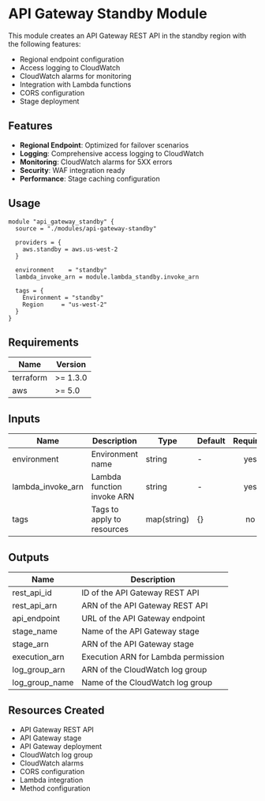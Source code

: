 # API Gateway Standby Module

This module creates an API Gateway REST API in the standby region with the following features:
- Regional endpoint configuration
- Access logging to CloudWatch
- CloudWatch alarms for monitoring
- Integration with Lambda functions
- CORS configuration
- Stage deployment

## Features

- **Regional Endpoint**: Optimized for failover scenarios
- **Logging**: Comprehensive access logging to CloudWatch
- **Monitoring**: CloudWatch alarms for 5XX errors
- **Security**: WAF integration ready
- **Performance**: Stage caching configuration

## Usage

```hcl
module "api_gateway_standby" {
  source = "./modules/api-gateway-standby"
  
  providers = {
    aws.standby = aws.us-west-2
  }

  environment    = "standby"
  lambda_invoke_arn = module.lambda_standby.invoke_arn
  
  tags = {
    Environment = "standby"
    Region     = "us-west-2"
  }
}
```

## Requirements

| Name | Version |
|------|---------|
| terraform | >= 1.3.0 |
| aws | >= 5.0 |

## Inputs

| Name | Description | Type | Default | Required |
|------|-------------|------|---------|:--------:|
| environment | Environment name | string | - | yes |
| lambda_invoke_arn | Lambda function invoke ARN | string | - | yes |
| tags | Tags to apply to resources | map(string) | {} | no |

## Outputs

| Name | Description |
|------|-------------|
| rest_api_id | ID of the API Gateway REST API |
| rest_api_arn | ARN of the API Gateway REST API |
| api_endpoint | URL of the API Gateway endpoint |
| stage_name | Name of the API Gateway stage |
| stage_arn | ARN of the API Gateway stage |
| execution_arn | Execution ARN for Lambda permission |
| log_group_arn | ARN of the CloudWatch log group |
| log_group_name | Name of the CloudWatch log group |

## Resources Created

- API Gateway REST API
- API Gateway stage
- API Gateway deployment
- CloudWatch log group
- CloudWatch alarms
- CORS configuration
- Lambda integration
- Method configuration